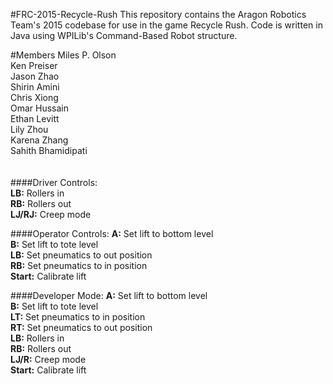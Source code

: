 #FRC-2015-Recycle-Rush
This repository contains the Aragon Robotics Team's 2015 codebase for use in the game Recycle Rush. Code is written in Java using WPILib's Command-Based Robot structure.

#Members
Miles P. Olson  
Ken Preiser  
Jason Zhao  
Shirin Amini  
Chris Xiong  
Omar Hussain  
Ethan Levitt  
Lily Zhou  
Karena Zhang  
Sahith Bhamidipati
<br><br><br>
####Driver Controls:  
<b>LB:</b> Rollers in  
<b>RB:</b> Rollers out  
<b>LJ/RJ:</b> Creep mode 

####Operator Controls:
<b>A:</b> Set lift to bottom level  
<b>B:</b> Set lift to tote level  
<b>LB:</b> Set pneumatics to out position  
<b>RB:</b> Set pneumatics to in position  
<b>Start:</b> Calibrate lift

####Developer Mode:
<b>A:</b> Set lift to bottom level  
<b>B:</b> Set lift to tote level   
<b>LT:</b> Set pneumatics to in position  
<b>RT:</b> Set pneumatics to out position  
<b>LB:</b> Rollers in  
<b>RB:</b> Rollers out  
<b>LJ/R:</b> Creep mode   
<b>Start:</b> Calibrate lift
